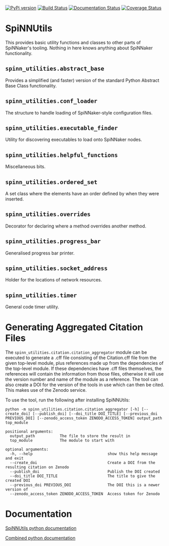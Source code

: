 [![PyPi version](https://img.shields.io/pypi/v/SpiNNUtilities.svg?style=flat)](https://pypi.org/project/SpiNNUtilities/)
[![Build Status](https://github.com/SpiNNakerManchester/SpiNNUtils/workflows/Python%20Actions/badge.svg?branch=master)](https://github.com/SpiNNakerManchester/SpiNNUtils/actions?query=workflow%3A%22Python+Actions%22+branch%3Amaster)
[![Documentation Status](https://readthedocs.org/projects/spinnutils/badge/?version=latest)](https://spinnutils.readthedocs.io/en/latest/?badge=latest)
[![Coverage Status](https://coveralls.io/repos/github/SpiNNakerManchester/SpiNNUtils/badge.svg?branch=master)](https://coveralls.io/github/SpiNNakerManchester/SpiNNUtils?branch=master)


SpiNNUtils
==========
This provides basic utility functions and classes to other parts of SpiNNaker's
tooling. Nothing in here knows anything about SpiNNaker functionality.


`spinn_utilities.abstract_base`
-------------------------------
Provides a simplified (and faster) version of the standard Python Abstract
Base Class functionality.

`spinn_utilities.conf_loader`
-----------------------------
The structure to handle loading of SpiNNaker-style configuration files.

`spinn_utilities.executable_finder`
-----------------------------------
Utility for discovering executables to load onto SpiNNaker nodes.

`spinn_utilities.helpful_functions`
-----------------------------------
Miscellaneous bits.

`spinn_utilities.ordered_set`
-----------------------------
A set class where the elements have an order defined by when they were
inserted.

`spinn_utilities.overrides`
---------------------------
Decorator for declaring where a method overrides another method.

`spinn_utilities.progress_bar`
------------------------------
Generalised progress bar printer.

`spinn_utilities.socket_address`
--------------------------------
Holder for the locations of network resources.

`spinn_utilities.timer`
-----------------------
General code timer utility.

Generating Aggregated Citation Files
====================================
The `spinn_utilities.citation.citation_aggregator` module can be executed to generate a .cff file consisting of the Citation.cff file from the given top-level module, plus references made up from the dependencies of the top-level module.  If these dependencies have .cff files themselves, the references will contain the information from those files, otherwise it will use the version number and name of the module as a reference.  The tool can also create a DOI for the version of the tools in use which can then be cited.  This makes use of the Zenodo service.

To use the tool, run the following after installing SpiNNUtils:

```
python -m spinn_utilities.citation.citation_aggregator [-h] [--create_doi] [--publish_doi] [--doi_title DOI_TITLE] [--previous_doi PREVIOUS_DOI] [--zenodo_access_token ZENODO_ACCESS_TOKEN] output_path top_module

positional arguments:
  output_path           The file to store the result in
  top_module            The module to start with

optional arguments:
  -h, --help                                 show this help message and exit
  --create_doi                               Create a DOI from the resulting citation on Zenodo
  --publish_doi                              Publish the DOI created
  --doi_title DOI_TITLE                      The title to give the created DOI
  --previous_doi PREVIOUS_DOI                The DOI this is a newer version of
  --zenodo_access_token ZENODO_ACCESS_TOKEN  Access token for Zenodo
```

Documentation
=============
[SpiNNUtils python documentation](http://spinnutils.readthedocs.io)

[Combined python documentation](http://spinnakermanchester.readthedocs.io)
